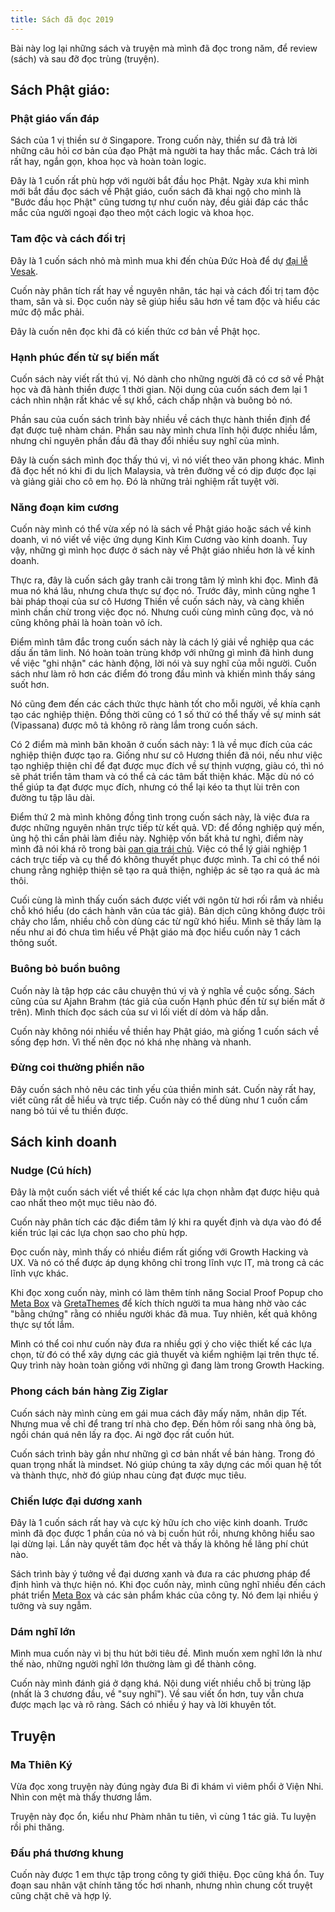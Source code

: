 ```yaml
---
title: Sách đã đọc 2019
---
```


Bài này log lại những sách và truyện mà mình đã đọc trong năm, để review (sách) và sau đỡ đọc trùng (truyện).

## Sách Phật giáo:

### Phật giáo vấn đáp

Sách của 1 vị thiền sư ở Singapore. Trong cuốn này, thiền sư đã trả lời những câu hỏi cơ bản của đạo Phật mà người ta hay thắc mắc. Cách trả lời rất hay, ngắn gọn, khoa học và hoàn toàn logic.

Đây là 1 cuốn rất phù hợp với người bắt đầu học Phật. Ngày xưa khi mình mới bắt đầu đọc sách về Phật giáo, cuốn sách đã khai ngộ cho mình là "Bước đầu học Phật" cũng tương tự như cuốn này, đều giải đáp các thắc mắc của người ngoại đạo theo một cách logic và khoa học.

### Tam độc và cách đối trị

Đây là 1 cuốn sách nhỏ mà mình mua khi đến chùa Đức Hoà để dự [đại lễ Vesak](https://hontap.info/p/dai-le-vesak).

Cuốn này phân tích rất hay về nguyên nhân, tác hại và cách đối trị tam độc tham, sân và si. Đọc cuốn này sẽ giúp hiểu sâu hơn về tam độc và hiểu các mức độ mắc phải.

Đây là cuốn nên đọc khi đã có kiến thức cơ bản về Phật học.

### Hạnh phúc đến từ sự biến mất

Cuốn sách này viết rất thú vị. Nó dành cho những người đã có cơ sở về Phật học và đã hành thiền được 1 thời gian. Nội dung của cuốn sách đem lại 1 cách nhìn nhận rất khác về sự khổ, cách chấp nhận và buông bỏ nó.

Phần sau của cuốn sách trình bày nhiều về cách thực hành thiền định để đạt được tuệ nhàm chán. Phần sau này mình chưa lĩnh hội được nhiều lắm, nhưng chỉ nguyên phần đầu đã thay đổi nhiều suy nghĩ của mình.

Đây là cuốn sách mình đọc thấy thú vị, vì nó viết theo văn phong khác. Mình đã đọc hết nó khi đi du lịch Malaysia, và trên đường về có dịp được đọc lại và giảng giải cho cô em họ. Đó là những trải nghiệm rất tuyệt vời.

### Năng đoạn kim cương

Cuốn này mình có thể vừa xếp nó là sách về Phật giáo hoặc sách về kinh doanh, vì nó viết về việc ứng dụng Kinh Kim Cương vào kinh doanh. Tuy vậy, những gì mình học được ở sách này về Phật giáo nhiều hơn là về kinh doanh.

Thực ra, đây là cuốn sách gây tranh cãi trong tâm lý mình khi đọc. Mình đã mua nó khá lâu, nhưng chưa thực sự đọc nó. Trước đây, mình cũng nghe 1 bài pháp thoại của sư cô Hương Thiền về cuốn sách này, và càng khiến mình chần chừ trong việc đọc nó. Nhưng cuối cùng mình cũng đọc, và nó cũng không phải là hoàn toàn vô ích.

Điểm mình tâm đắc trong cuốn sách này là cách lý giải về nghiệp qua các dấu ấn tâm linh. Nó hoàn toàn trùng khớp với những gì mình đã hình dung về việc "ghi nhận" các hành động, lời nói và suy nghĩ của mỗi người. Cuốn sách như làm rõ hơn các điểm đó trong đầu mình và khiến mình thấy sáng suốt hơn.

Nó cũng đem đến các cách thức thực hành tốt cho mỗi người, về khía cạnh tạo các nghiệp thiện. Đồng thời cũng có 1 số thứ có thể thấy về sự minh sát (Vipassana) được mô tả không rõ ràng lắm trong cuốn sách.

Có 2 điểm mà mình băn khoăn ở cuốn sách này: 1 là về mục đích của các nghiệp thiện được tạo ra. Giống như sư cô Hương thiền đã nói, nếu như việc tạo nghiệp thiện chỉ để đạt được mục đích về sự thịnh vượng, giàu có, thì nó sẽ phát triển tâm tham và có thể cả các tâm bất thiện khác. Mặc dù nó có thể giúp ta đạt được mục đích, nhưng có thể lại kéo ta thụt lùi trên con đường tu tập lâu dài.

Điểm thứ 2 mà mình không đồng tình trong cuốn sách này, là việc đưa ra được những nguyên nhân trực tiếp từ kết quả. VD: để đồng nghiệp quý mến, ủng hộ thì cần phải làm điều này. Nghiệp vốn bất khả tư nghì, điểm này mình đã nói khá rõ trong bài [oan gia trái chủ](https://hontap.info/oan-gia-trai-chu/). Việc có thể lý giải nghiệp 1 cách trực tiếp và cụ thể đó không thuyết phục được mình. Ta chỉ có thể nói chung rằng nghiệp thiện sẽ tạo ra quả thiện, nghiệp ác sẽ tạo ra quả ác mà thôi.

Cuối cùng là mình thấy cuốn sách được viết với ngôn từ hơi rối rắm và nhiều chỗ khó hiểu (do cách hành văn của tác giả). Bản dịch cũng không được trôi chảy cho lắm, nhiều chỗ còn dùng các từ ngữ khó hiểu. Mình sẽ thấy làm lạ nếu như ai đó chưa tìm hiểu về Phật giáo mà đọc hiểu cuốn này 1 cách thông suốt.

### Buông bỏ buồn buông

Cuốn này là tập hợp các câu chuyện thú vị và ý nghĩa về cuộc sống. Sách cũng của sư Ajahn Brahm (tác giả của cuốn Hạnh phúc đến từ sự biến mất ở trên). Mình thích đọc sách của sư vì lối viết dí dỏm và hấp dẫn.

Cuốn này không nói nhiều về thiền hay Phật giáo, mà giống 1 cuốn sách về sống đẹp hơn. Vì thế nên đọc nó khá nhẹ nhàng và nhanh.

### Đừng coi thường phiền não

Đây cuốn sách nhỏ nêu các tinh yếu của thiền minh sát. Cuốn này rất hay, viết cũng rất dễ hiểu và trực tiếp. Cuốn này có thể dùng như 1 cuốn cẩm nang bỏ túi về tu thiền được.

## Sách kinh doanh

### Nudge (Cú hích)

Đây là một cuốn sách viết về thiết kế các lựa chọn nhằm đạt được hiệu quả cao nhất theo một mục tiêu nào đó.

Cuốn này phân tích các đặc điểm tâm lý khi ra quyết định và dựa vào đó để kiến trúc lại các lựa chọn sao cho phù hợp.

Đọc cuốn này, mình thấy có nhiều điểm rất giống với Growth Hacking và UX. Và nó có thể được áp dụng không chỉ trong lĩnh vực IT, mà trong cả các lĩnh vực khác.

Khi đọc xong cuốn này, mình có làm thêm tính năng Social Proof Popup cho [Meta Box](https://metabox.io) và [GretaThemes](https://gretathemes.com) để kích thích người ta mua hàng nhờ vào các "bằng chứng" rằng có nhiều người khác đã mua. Tuy nhiên, kết quả không thực sự tốt lắm.

Mình có thể coi như cuốn này đưa ra nhiều gợi ý cho việc thiết kế các lựa chọn, từ đó có thể xây dựng các giả thuyết và kiểm nghiệm lại trên thực tế. Quy trình này hoàn toàn giống với những gì đang làm trong Growth Hacking.

### Phong cách bán hàng Zig Ziglar

Cuốn sách này mình cùng em gái mua cách đây mấy năm, nhân dịp Tết. Nhưng mua về chỉ để trang trí nhà cho đẹp. Đến hôm rồi sang nhà ông bà, ngồi chán quá nên lấy ra đọc. Ai ngờ đọc rất cuốn hút.

Cuốn sách trình bày gần như những gì cơ bản nhất về bán hàng. Trong đó quan trọng nhất là mindset. Nó giúp chúng ta xây dựng các mối quan hệ tốt và thành thực, nhờ đó giúp nhau cùng đạt được mục tiêu.

### Chiến lược đại dương xanh

Đây là 1 cuốn sách rất hay và cực kỳ hữu ích cho việc kinh doanh. Trước mình đã đọc được 1 phần của nó và bị cuốn hút rồi, nhưng không hiểu sao lại dừng lại. Lần này quyết tâm đọc hết và thấy là không hề lãng phí chút nào.

Sách trình bày ý tưởng về đại dương xanh và đưa ra các phương pháp để định hình và thực hiện nó. Khi đọc cuốn này, mình cũng nghĩ nhiều đến cách phát triển [Meta Box](https://metabox.io) và các sản phẩm khác của công ty. Nó đem lại nhiều ý tưởng và suy ngẫm.

### Dám nghĩ lớn

Mình mua cuốn này vì bị thu hút bởi tiêu đề. Mình muốn xem nghĩ lớn là như thế nào, những người nghĩ lớn thường làm gì để thành công.

Cuốn này mình đánh giá ở dạng khá. Nội dung viết nhiều chỗ bị trùng lặp (nhất là 3 chương đầu, về "suy nghĩ"). Về sau viết ổn hơn, tuy vẫn chưa được mạch lạc và rõ ràng. Sách có nhiều ý hay và lời khuyên tốt.

## Truyện

### Ma Thiên Ký

Vừa đọc xong truyện này đúng ngày đưa Bi đi khám vì viêm phổi ở Viện Nhi. Nhìn con mệt mà thấy thương lắm.

Truyện này đọc ổn, kiểu như Phàm nhân tu tiên, vì cùng 1 tác giả. Tu luyện rồi phi thăng.

### Đấu phá thương khung

Cuốn này được 1 em thực tập trong công ty giới thiệu. Đọc cũng khá ổn. Tuy đoạn sau nhân vật chính tăng tốc hơi nhanh, nhưng nhìn chung cốt truyệt cũng chặt chẽ và hợp lý.
